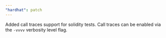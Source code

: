 ```yaml
---
"hardhat": patch
---
```


Added call traces support for solidity tests. Call traces can be enabled via the `-vvvv` verbosity level flag.
